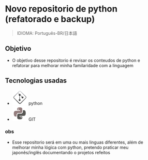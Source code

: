 # Novo repositorio de python (refatorado e backup)

> IDIOMA: Português-BR/日本語

## Objetivo

- O objetivo desse repositorio é revisar os conteudos de python e refatorar para melhorar minha familaridade com a linguagem

## Tecnologias usadas

- ![python](./img/icons8-git-50.png) python
- ![git](./img/icons8-python-50.png) GIT

### obs

- Esse repositorio será em uma ou mais linguas diferentes, além de melhorar minha lógica com python, pretendo praticar meu japonês/inglês documentando o projetos refeitos
